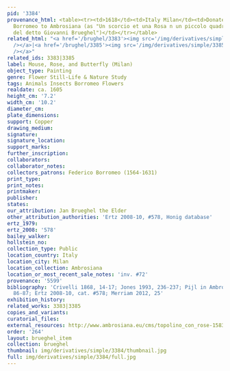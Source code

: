 ```yaml
---
pid: '3384'
provenance_html: <table><tr><td>1618</td><td>Italy Milan</td><td>Donated by Cardinal
  Borromeo to Ambrosiana (as "Un scorcio et una Rosa n un piccolo quadretto di man
  del detto Giovanni Brueghel")</td></tr></table>
related_html: "<a href='/brughel/3383'><img src='/img/derivatives/simple/3383/thumbnail.jpg'
  /></a>|<a href='/brughel/3385'><img src='/img/derivatives/simple/3385/thumbnail.jpg'
  /></a>"
related_ids: 3383|3385
label: Mouse, Rose, and Butterfly (Milan)
object_type: Painting
genre: Flower Still-Life & Nature Study
tags: Animals Insects Borromeo Flowers
realdate: ca. 1605
height_cm: '7.2'
width_cm: '10.2'
diameter_cm: 
plate_dimensions: 
support: Copper
drawing_medium: 
signature: 
signature_location: 
support_marks: 
further_inscription: 
collaborators: 
collaborator_notes: 
collectors_patrons: Federico Borromeo (1564-1631)
print_type: 
print_notes: 
printmaker: 
publisher: 
states: 
our_attribution: Jan Brueghel the Elder
other_attribution_authorities: 'Ertz 2008-10, #578, Honig database'
ertz_1979: 
ertz_2008: '578'
bailey_walker: 
hollstein_no: 
collection_type: Public
location_country: Italy
location_city: Milan
location_collection: Ambrosiana
location_or_most_recent_sale_notes: 'inv. #72'
provenance: '5599'
bibliography: 'Crivelli 1868, 14-17; Jones 1993, 236-237; Pijl in Ambrosiana 2006,
  86-87; Ertz 2008-10, cat. #578; Merriam 2012, 25'
exhibition_history: 
related_works: 3383|3385
copies_and_variants: 
curatorial_files: 
external_resources: http://www.ambrosiana.eu/cms/topolino_con_rose-1583.html
order: '264'
layout: brueghel_item
collection: brueghel
thumbnail: img/derivatives/simple/3384/thumbnail.jpg
full: img/derivatives/simple/3384/full.jpg
---
```

